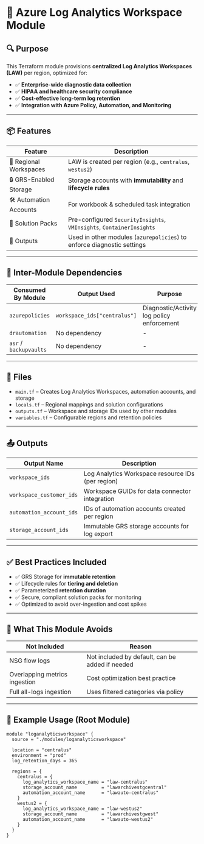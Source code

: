 # 📘 Azure Log Analytics Workspace Module

## 🔍 Purpose

This Terraform module provisions **centralized Log Analytics Workspaces (LAW)** per region, optimized for:

- ✅ **Enterprise-wide diagnostic data collection**
- ✅ **HIPAA and healthcare security compliance**
- ✅ **Cost-effective long-term log retention**
- ✅ **Integration with Azure Policy, Automation, and Monitoring**

---

## 📦 Features

| Feature                          | Description                                                                 |
|----------------------------------|-----------------------------------------------------------------------------|
| 🔄 Regional Workspaces           | LAW is created per region (e.g., `centralus`, `westus2`)                   |
| 🔒 GRS-Enabled Storage           | Storage accounts with **immutability** and **lifecycle rules**             |
| 🛠 Automation Accounts           | For workbook & scheduled task integration                                  |
| 🧠 Solution Packs                | Pre-configured `SecurityInsights`, `VMInsights`, `ContainerInsights`       |
| 🔗 Outputs                       | Used in other modules (`azurepolicies`) to enforce diagnostic settings     |

---

## 🧩 Inter-Module Dependencies

| Consumed By Module | Output Used                         | Purpose                                       |
|--------------------|-------------------------------------|-----------------------------------------------|
| `azurepolicies`    | `workspace_ids["centralus"]`        | Diagnostic/Activity log policy enforcement    |
| `drautomation`     | No dependency                        | -                                             |
| `asr` / `backupvaults` | No dependency                    | -                                             |

---

## 📁 Files

- `main.tf` – Creates Log Analytics Workspaces, automation accounts, and storage
- `locals.tf` – Regional mappings and solution configurations
- `outputs.tf` – Workspace and storage IDs used by other modules
- `variables.tf` – Configurable regions and retention policies

---

## 📤 Outputs

| Output Name             | Description                                        |
|-------------------------|----------------------------------------------------|
| `workspace_ids`         | Log Analytics Workspace resource IDs (per region) |
| `workspace_customer_ids`| Workspace GUIDs for data connector integration     |
| `automation_account_ids`| IDs of automation accounts created per region     |
| `storage_account_ids`   | Immutable GRS storage accounts for log export     |

---

## ✅ Best Practices Included

- ✅ GRS Storage for **immutable retention**
- ✅ Lifecycle rules for **tiering and deletion**
- ✅ Parameterized **retention duration**
- ✅ Secure, compliant solution packs for monitoring
- ✅ Optimized to avoid over-ingestion and cost spikes

---

## 🚫 What This Module Avoids

| Not Included                   | Reason                                      |
|--------------------------------|---------------------------------------------|
| NSG flow logs                  | Not included by default, can be added if needed |
| Overlapping metrics ingestion | Cost optimization best practice            |
| Full all-logs ingestion        | Uses filtered categories via policy        |

---

## 📘 Example Usage (Root Module)

```hcl
module "loganalyticsworkspace" {
  source = "./modules/loganalyticsworkspace"

  location = "centralus"
  environment = "prod"
  log_retention_days = 365

  regions = {
    centralus = {
      log_analytics_workspace_name = "law-centralus"
      storage_account_name         = "lawarchivestgcentral"
      automation_account_name      = "lawauto-centralus"
    }
    westus2 = {
      log_analytics_workspace_name = "law-westus2"
      storage_account_name         = "lawarchivestgwest"
      automation_account_name      = "lawauto-westus2"
    }
  }
}
